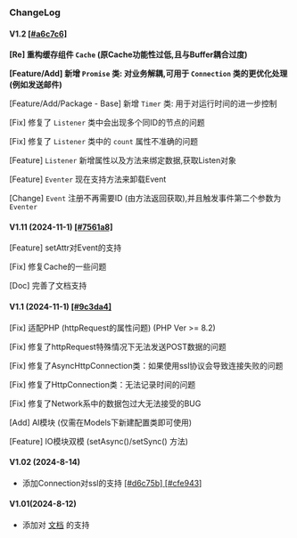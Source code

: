 ### ChangeLog

#### V1.2 [[#a6c7c6]](https://github.com/yimoex/Eventer3/commit/a6c7c64c6f41ba6f3381dc2689c04fcc5160ee6e)

**[Re] 重构缓存组件 `Cache` (原Cache功能性过低,且与Buffer耦合过度)**

**[Feature/Add] 新增 `Promise` 类: 对业务解耦,可用于 `Connection` 类的更优化处理(例如发送邮件)**

[Feature/Add/Package - Base] 新增 `Timer` 类: 用于对运行时间的进一步控制

[Fix] 修复了 `Listener` 类中会出现多个同ID的节点的问题

[Fix] 修复了 `Listener` 类中的 `count` 属性不准确的问题

[Feature] `Listener` 新增<data>属性以及<bindData>方法来绑定数据,<getListen>获取Listen对象

[Feature] `Eventer` 现在支持<unregister>方法来卸载Event

[Change] `Event` 注册不再需要ID (由<register>方法返回获取),并且触发事件第二个参数为 `Eventer`


#### V1.11 (2024-11-1) [[#7561a8]](https://github.com/yimoex/Eventer3/commit/7561a8298ffe17a0af07e8f25702eeb5f26ef71f)

[Feature] setAttr对Event的支持

[Fix] 修复Cache的一些问题

[Doc] 完善了文档支持


#### V1.1 (2024-11-1) [[#9c3da4]](https://github.com/yimoex/Eventer3/commit/9c3da42a4e346a6680429dae5b5913d87d7a38a7)

[Fix] 适配PHP (httpRequest的属性问题) (PHP Ver >= 8.2)

[Fix] 修复了httpRequest特殊情况下无法发送POST数据的问题

[Fix] 修复了AsyncHttpConnection类：如果使用ssl协议会导致连接失败的问题

[Fix] 修复了HttpConnection类：无法记录时间的问题

[Fix] 修复了Network系中的数据包过大无法接受的BUG

[Add] AI模块 (仅需在Models下新建配置类即可使用)

[Feature] IO模块双模 (setAsync()/setSync() 方法)


#### V1.02 (2024-8-14)

- 添加Connection对ssl的支持 [[#d6c75b] ](https://github.com/yimoex/Eventer3/commit/d6c75b4ddad6d384e6d30191b549df4ae5a4cff9) [[#cfe943]](https://github.com/yimoex/Eventer3/commit/cfe943f038a0519a53450c8f41ced7cb59170927)

#### V1.01(2024-8-12)

- 添加对 [文档](FUNCTIONS.md) 的支持

